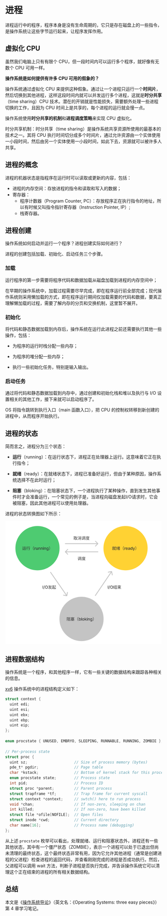 # 进程

进程运行中的程序，程序本身是没有生命周期的，它只是存在磁盘上的一些指令，是操作系统让这些字节运行起来，让程序发挥作用。

## 虚拟化 CPU

虽然我们电脑上只有有限个 CPU，但一段时间内可以运行多个程序，就好像有无数个 CPU 可用一样。

**操作系统是如何提供有许多 CPU 可用的假象的？**

操作系统通过虚拟化 CPU 来提供这种假象。通过让一个进程只运行一个**时间片**，然后切换到其他进程，这样这段时间内就可以并发运行多个进程，这就是**时分共享**（time sharing）CPU 技术。潜在的开销就是性能损失，需要额外处理一些进程切换的工作，且因为 CPU 时间上是共享的，每个进程的运行就会慢一点。

操作系统使用**时分共享的机制**和**进程调度策略**来实现 CPU 虚拟化。

时分共享机制：时分共享（time sharing）是操作系统共享资源所使用的最基本的技术之一。其将 CPU 执行时间切分成多个时间片，通过允许资源由一个实体使用一小段时间，然后由另一个实体使用一小段时间，如此下去，资源就可以被许多人共享。

## 进程的概念

进程的机器状态是指程序在运行时可以读取或更新的内容，包括：

- 进程的内存空间：存放进程的指令和读取和写入的数据；
- 寄存器：
  - 程序计数器（Program Counter, PC）：存放程序正在执行指令的地址，所以有时候又叫指令指针寄存器（Instruction Pointer, IP）;
  - 栈寄存器。

## 进程创建

操作系统如何启动并运行一个程序？进程创建实际如何进行？

进程的创建包括加载、初始化、启动任务三个步骤。

### 加载

运行程序的第一步需要将程序代码和数据加载从磁盘加载到进程的内存空间中；

在早期的操作系统中，加载过程需要尽早完成，即在程序运行前全部完成；现代操作系统则采用懒加载的方式，即在程序运行期间仅加载需要的代码和数据，要真正理解懒加载的过程，需要了解内存的分页和交换机制，这里暂不展开。

### 初始化

将代码和静态数据加载到内存后，操作系统在运行此进程之前还需要执行其他一些操作，包括：

- 为程序的运行时栈分配一些内存；

- 为程序的堆分配一些内存；

- 执行一些初始化任务，特别是输入输出。

### 启动任务

通过将代码和静态数据加载到内存中，通过创建和初始化栈和堆以及执行与 I/O 设置相关的其他工作，接下来就可以启动程序了。

OS 将指令跳转到执行入口（main 函数入口），把 CPU 的控制权转移到新创建的进程中，从而程序开始执行。

## 进程的状态

简而言之，进程分为三个状态：

- **运行**（running）：在运行状态下，进程正在处理器上运行。这意味着它正在执行指令；
- **就绪**（ready）：在就绪状态下，进程已准备好运行，但由于某种原因，操作系统选择不在此时运行；

- **阻塞**（bloking）：在阻塞状态下，一个进程执行了某种操作，直到发生其他事件时才会准备运行，一个常见的例子是，当进程向磁盘发起I/O请求时，它会被阻塞，因此其他进程可以使用处理器。

进程的状态转换图如下所示：

![](../images/2.1-1-进程状态转换图.png)

## 进程数据结构

操作系统是一个程序，和其他程序一样，它有一些关键的数据结构来跟踪各种相关的信息。

[xv6](https://github.com/mit-pdos/xv6-public) 操作系统中的进程结构定义如下：

```c
struct context {
  uint edi;
  uint esi;
  uint ebx;
  uint ebp;
  uint eip;
};

enum procstate { UNUSED, EMBRYO, SLEEPING, RUNNABLE, RUNNING, ZOMBIE };

// Per-process state
struct proc {
  uint sz;                     // Size of process memory (bytes)
  pde_t* pgdir;                // Page table
  char *kstack;                // Bottom of kernel stack for this process
  enum procstate state;        // Process state
  int pid;                     // Process ID
  struct proc *parent;         // Parent process
  struct trapframe *tf;        // Trap frame for current syscall
  struct context *context;     // swtch() here to run process
  void *chan;                  // If non-zero, sleeping on chan
  int killed;                  // If non-zero, have been killed
  struct file *ofile[NOFILE];  // Open files
  struct inode *cwd;           // Current directory
  char name[16];               // Process name (debugging)
};
```

从上述 `procstate` 枚举可以看出，处理就绪、运行和阻塞状态外，进程还有一些其他状态，其中有一个僵尸状态（ZOMBIE），表示一个进程可以处于已退出但尚未清理的最终状态，这个最终状态非常有用，因为它允许其他进程（通常是创建进程的父进程）检查进程的返回代码，并查看刚刚完成的进程是否成功执行。然后，父进程可以调用 wait 方法，判断子进程是否执行完成，并告诉操作系统它可以清理这个正在结束的进程的所有相关数据结构。

## 总结

本文是《[操作系统导论](https://weread.qq.com/web/reader/db8329d071cc7f70db8a479kc81322c012c81e728d9d180)》（英文名：《Operating Systems: three easy pieces》）第 4 章学习笔记。
